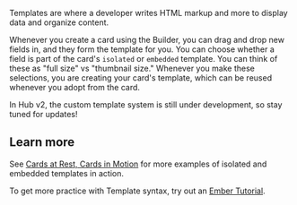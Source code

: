 Templates are where a developer writes HTML markup and more to display data and organize content.

Whenever you create a card using the Builder, you can drag and drop new fields in, and they form the template for you. You can choose whether a field is part of the card's `isolated` or `embedded` template.
You can think of these as "full size" vs "thumbnail size."
Whenever you make these selections, you are creating your card's template, which can be reused whenever you adopt from the card.

In Hub v2, the custom template system is still under development, so stay tuned for updates!

## Learn more

See [Cards at Rest, Cards in Motion](https://medium.com/cardstack/cards-at-rest-cards-in-motion-4a0f88a8b6c5) for more examples of isolated and embedded templates in action.

To get more practice with Template syntax, try out an [Ember Tutorial](https://guides.emberjs.com/release/tutorial/ember-cli/).
